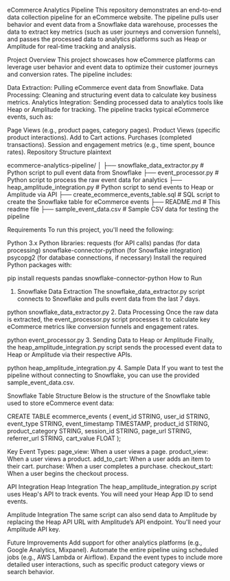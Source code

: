 eCommerce Analytics Pipeline
This repository demonstrates an end-to-end data collection pipeline for an eCommerce website. The pipeline pulls user behavior and event data from a Snowflake data warehouse, processes the data to extract key metrics (such as user journeys and conversion funnels), and passes the processed data to analytics platforms such as Heap or Amplitude for real-time tracking and analysis.

Project Overview
This project showcases how eCommerce platforms can leverage user behavior and event data to optimize their customer journeys and conversion rates. The pipeline includes:

Data Extraction: Pulling eCommerce event data from Snowflake.
Data Processing: Cleaning and structuring event data to calculate key business metrics.
Analytics Integration: Sending processed data to analytics tools like Heap or Amplitude for tracking.
The pipeline tracks typical eCommerce events, such as:

Page Views (e.g., product pages, category pages).
Product Views (specific product interactions).
Add to Cart actions.
Purchases (completed transactions).
Session and engagement metrics (e.g., time spent, bounce rates).
Repository Structure
plaintext

ecommerce-analytics-pipeline/
│
├── snowflake_data_extractor.py    # Python script to pull event data from Snowflake
├── event_processor.py             # Python script to process the raw event data for analytics
├── heap_amplitude_integration.py  # Python script to send events to Heap or Amplitude via API
├── create_ecommerce_events_table.sql  # SQL script to create the Snowflake table for eCommerce events
├── README.md                      # This readme file
├── sample_event_data.csv          # Sample CSV data for testing the pipeline

Requirements
To run this project, you'll need the following:

Python 3.x
Python libraries:
requests (for API calls)
pandas (for data processing)
snowflake-connector-python (for Snowflake integration)
psycopg2 (for database connections, if necessary)
Install the required Python packages with:


pip install requests pandas snowflake-connector-python
How to Run
1. Snowflake Data Extraction
The snowflake_data_extractor.py script connects to Snowflake and pulls event data from the last 7 days.


python snowflake_data_extractor.py
2. Data Processing
Once the raw data is extracted, the event_processor.py script processes it to calculate key eCommerce metrics like conversion funnels and engagement rates.


python event_processor.py
3. Sending Data to Heap or Amplitude
Finally, the heap_amplitude_integration.py script sends the processed event data to Heap or Amplitude via their respective APIs.


python heap_amplitude_integration.py
4. Sample Data
If you want to test the pipeline without connecting to Snowflake, you can use the provided sample_event_data.csv.

Snowflake Table Structure
Below is the structure of the Snowflake table used to store eCommerce event data:


CREATE TABLE ecommerce_events (
    event_id STRING,
    user_id STRING,
    event_type STRING,
    event_timestamp TIMESTAMP,
    product_id STRING,
    product_category STRING,
    session_id STRING,
    page_url STRING,
    referrer_url STRING,
    cart_value FLOAT
);

Key Event Types:
page_view: When a user views a page.
product_view: When a user views a product.
add_to_cart: When a user adds an item to their cart.
purchase: When a user completes a purchase.
checkout_start: When a user begins the checkout process.

API Integration
Heap Integration
The heap_amplitude_integration.py script uses Heap's API to track events. You will need your Heap App ID to send events.

Amplitude Integration
The same script can also send data to Amplitude by replacing the Heap API URL with Amplitude’s API endpoint. You'll need your Amplitude API key.

Future Improvements
Add support for other analytics platforms (e.g., Google Analytics, Mixpanel).
Automate the entire pipeline using scheduled jobs (e.g., AWS Lambda or Airflow).
Expand the event types to include more detailed user interactions, such as specific product category views or search behavior.
